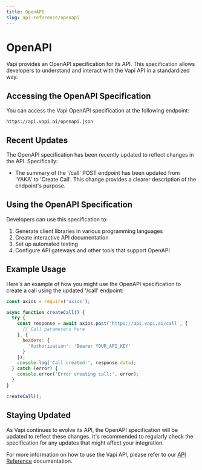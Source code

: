 ```yaml
---
title: OpenAPI
slug: api-reference/openapi
---
```


# OpenAPI

Vapi provides an OpenAPI specification for its API. This specification allows developers to understand and interact with the Vapi API in a standardized way.

## Accessing the OpenAPI Specification

You can access the Vapi OpenAPI specification at the following endpoint:

```
https://api.vapi.ai/openapi.json
```

## Recent Updates

The OpenAPI specification has been recently updated to reflect changes in the API. Specifically:

- The summary of the '/call' POST endpoint has been updated from 'YAKA' to 'Create Call'. This change provides a clearer description of the endpoint's purpose.

## Using the OpenAPI Specification

Developers can use this specification to:

1. Generate client libraries in various programming languages
2. Create interactive API documentation
3. Set up automated testing
4. Configure API gateways and other tools that support OpenAPI

## Example Usage

Here's an example of how you might use the OpenAPI specification to create a call using the updated '/call' endpoint:

```javascript
const axios = require('axios');

async function createCall() {
  try {
    const response = await axios.post('https://api.vapi.ai/call', {
      // Call parameters here
    }, {
      headers: {
        'Authorization': 'Bearer YOUR_API_KEY'
      }
    });
    console.log('Call created:', response.data);
  } catch (error) {
    console.error('Error creating call:', error);
  }
}

createCall();
```

## Staying Updated

As Vapi continues to evolve its API, the OpenAPI specification will be updated to reflect these changes. It's recommended to regularly check the specification for any updates that might affect your integration.

For more information on how to use the Vapi API, please refer to our [API Reference](/api-reference) documentation.